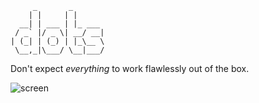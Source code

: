 ```
     _       _
    | |     | |
  __| | ___ | |_ ___
 / _` |/ _ \| __/ __|
| (_| | (_) | |_\__ \
 \__,_|\___/ \__|___/

```
Don't expect *everything* to work flawlessly out of the box.

![screen](https://u.teknik.io/vVXy0.png)
